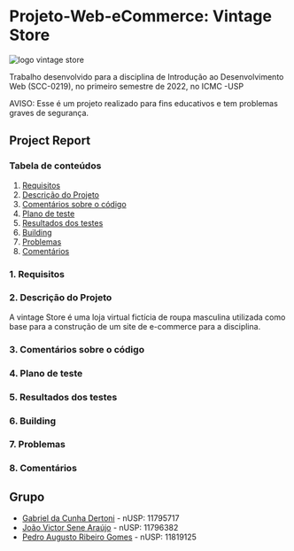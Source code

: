 # Projeto-Web-eCommerce: Vintage Store

![logo vintage store](/home/pedro/USP/5SEMESTRE/Web/ProjetoEcommerce/extra/logo.svg)

Trabalho desenvolvido para a disciplina de Introdução ao Desenvolvimento Web (SCC-0219), no primeiro semestre  de 2022, no ICMC -USP

AVISO: Esse é um projeto realizado para fins educativos e tem problemas graves de segurança.

## Project Report

### Tabela de conteúdos

1. [Requisitos](#1-requisitos)
2. [Descrição do Projeto](#2-descrição-do-projeto)
3. [Comentários sobre o código](#3-comentários-sobre-o-código)
4. [Plano de teste](#4-plano-de-teste)
5. [Resultados dos testes](#5-resultados-dos-testes)
6. [Building](#6-building)
7. [Problemas](#7-problemas)
8. [Comentários](#8-comentários)





### 1. Requisitos

### 2. Descrição do Projeto
A vintage Store é uma loja virtual fictícia de roupa masculina utilizada como base para a construção de um site de e-commerce para a disciplina.


### 3. Comentários sobre o código

### 4. Plano de teste

### 5. Resultados dos testes

### 6. Building

### 7. Problemas

### 8. Comentários

## Grupo
 * [Gabriel da Cunha Dertoni](https://github.com/GabrielDertoni) - nUSP: 11795717
 * [João Victor Sene Araújo](https://github.com/JoaoVSene) - nUSP: 11796382
 * [Pedro Augusto Ribeiro Gomes](https://github.com/pedroaurgomes) - nUSP: 11819125
